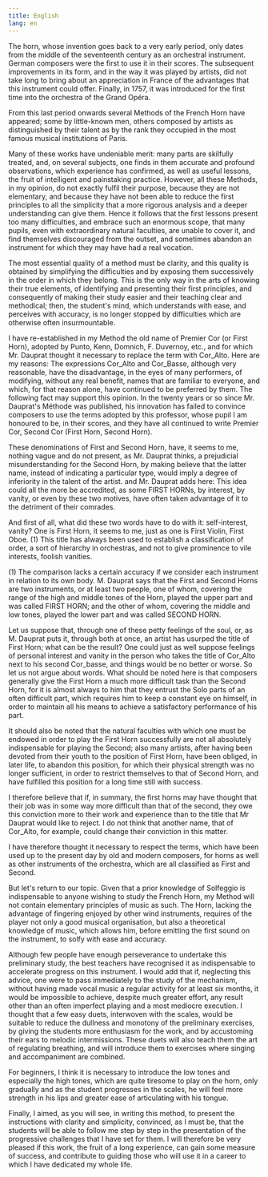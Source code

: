 ```yaml
---
title: English
lang: en
---
```

The horn, whose invention goes back to a very early period, only dates from the middle of the seventeenth century as an orchestral instrument. German composers were the first to use it in their scores. The subsequent improvements in its form, and in the way it was played by artists, did not take long to bring about an appreciation in France of the advantages that this instrument could offer. Finally, in 1757, it was introduced for the first time into the orchestra of the Grand Opéra.

From this last period onwards several Methods of the French Horn have appeared; some by little-known men, others composed by artists as distinguished by their talent as by the rank they occupied in the most famous musical institutions of Paris.

Many of these works have undeniable merit: many parts are skilfully treated, and, on several subjects, one finds in them accurate and profound observations, which experience has confirmed, as well as useful lessons, the fruit of intelligent and painstaking practice. However, all these Methods, in my opinion, do not exactly fulfil their purpose, because they are not elementary, and because they have not been able to reduce the first principles to all the simplicity that a more rigorous analysis and a deeper understanding can give them. Hence it follows that the first lessons present too many difficulties, and embrace such an enormous scope, that many pupils, even with extraordinary natural faculties, are unable to cover it, and find themselves discouraged from the outset, and sometimes abandon an instrument for which they may have had a real vocation.

The most essential quality of a method must be clarity, and this quality is obtained by simplifying the difficulties and by exposing them successively in the order in which they belong. This is the only way in the arts of knowing their true elements, of identifying and presenting their first principles, and consequently of making their study easier and their teaching clear and methodical; then, the student's mind, which understands with ease, and perceives with accuracy, is no longer stopped by difficulties which are otherwise often insurmountable.

I have re-established in my Method the old name of Premier Cor (or First Horn), adopted by Punto, Kenn, Domnich, F. Duvernoy, etc., and for which Mr. Dauprat thought it necessary to replace the term with Cor_Alto. Here are my reasons: The expressions Cor_Alto and Cor_Basse, although very reasonable, have the disadvantage, in the eyes of many performers, of modifying, without any real benefit, names that are familiar to everyone, and which, for that reason alone, have continued to be preferred by them. The following fact may support this opinion. In the twenty years or so since Mr. Dauprat's Méthode was published, his innovation has failed to convince composers to use the terms adopted by this professor, whose pupil I am honoured to be, in their scores, and they have all continued to write Premier Cor, Second Cor (First Horn, Second Horn).

These denominations of First and Second Horn, have, it seems to me, nothing vague and do not present, as Mr. Dauprat thinks, a prejudicial misunderstanding for the Second Horn, by making believe that the latter name, instead of indicating a particular type, would imply a degree of inferiority in the talent of the artist. and Mr. Dauprat adds here: This idea could all the more be accredited, as some FIRST HORNs, by interest, by vanity, or even by these two motives, have often taken advantage of it to the detriment of their comrades.

And first of all, what did these two words have to do with it: self-interest, vanity? One is First Horn, it seems to me, just as one is First Violin, First Oboe. (1) This title has always been used to establish a classification of order, a sort of hierarchy in orchestras, and not to give prominence to vile interests, foolish vanities.

(1) The comparison lacks a certain accuracy if we consider each instrument in relation to its own body. M. Dauprat says that the First and Second Horns are two instruments, or at least two people, one of whom, covering the range of the high and middle tones of the Horn, played the upper part and was called FIRST HORN; and the other of whom, covering the middle and low tones, played the lower part and was called SECOND HORN.

Let us suppose that, through one of these petty feelings of the soul, or, as M. Dauprat puts it, through both at once, an artist has usurped the title of First Horn; what can be the result? One could just as well suppose feelings of personal interest and vanity in the person who takes the title of Cor_Alto next to his second Cor_basse, and things would be no better or worse. So let us not argue about words. What should be noted here is that composers generally give the First Horn a much more difficult task than the Second Horn, for it is almost always to him that they entrust the Solo parts of an often difficult part, which requires him to keep a constant eye on himself, in order to maintain all his means to achieve a satisfactory performance of his part.

It should also be noted that the natural faculties with which one must be endowed in order to play the First Horn successfully are not all absolutely indispensable for playing the Second; also many artists, after having been devoted from their youth to the position of First Horn, have been obliged, in later life, to abandon this position, for which their physical strength was no longer sufficient, in order to restrict themselves to that of Second Horn, and have fulfilled this position for a long time still with success.

I therefore believe that if, in summary, the first horns may have thought that their job was in some way more difficult than that of the second, they owe this conviction more to their work and experience than to the title that Mr Dauprat would like to reject. I do not think that another name, that of Cor_Alto, for example, could change their conviction in this matter.

I have therefore thought it necessary to respect the terms, which have been used up to the present day by old and modern composers, for horns as well as other instruments of the orchestra, which are all classified as First and Second.

But let's return to our topic.
Given that a prior knowledge of Solfeggio is indispensable to anyone wishing to study the French Horn, my Method will not contain elementary principles of music as such.
The Horn, lacking the advantage of fingering enjoyed by other wind instruments, requires of the player not only a good musical organisation, but also a theoretical knowledge of music, which allows him, before emitting the first sound on the instrument, to solfy with ease and accuracy.

Although few people have enough perseverance to undertake this preliminary study, the best teachers have recognised it as indispensable to accelerate progress on this instrument. I would add that if, neglecting this advice, one were to pass immediately to the study of the mechanism, without having made vocal music a regular activity for at least six months, it would be impossible to achieve, despite much greater effort, any result other than an often imperfect playing and a most mediocre execution.
I thought that a few easy duets, interwoven with the scales, would be suitable to reduce the dullness and monotony of the preliminary exercises, by giving the students more enthusiasm for the work, and by accustoming their ears to melodic intermissions. These duets will also teach them the art of regulating breathing, and will introduce them to exercises where singing and accompaniment are combined.

For beginners, I think it is necessary to introduce the low tones and especially the high tones, which are quite tiresome to play on the horn, only gradually and as the student progresses in the scales, he will feel more strength in his lips and greater ease of articulating with his tongue.

Finally, I aimed, as you will see, in writing this method, to present the instructions with clarity and simplicity, convinced, as I must be, that the students will be able to follow me step by step in the presentation of the progressive challenges that I have set for them.  I will therefore be very pleased if this work, the fruit of a long experience, can gain some measure of success, and contribute to guiding those who will use it in a career to which I have dedicated my whole life.
